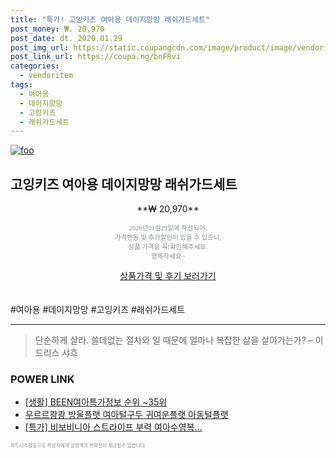 ```yaml
--- 
title: "특가! 고잉키즈 여아용 데이지망망 래쉬가드세트" 
post_money: ₩. 20,970 
post_date: dt. 2020.01.29 
post_img_url: https://static.coupangcdn.com/image/product/image/vendoritem/2018/06/11/3693895628/be2a982d-d0e0-4ba7-b636-ee43554ae493.jpg 
post_link_url: https://coupa.ng/bnFRvi 
categories: 
  - vendoritem 
tags: 
  - 여아용 
  - 데이지망망 
  - 고잉키즈 
  - 래쉬가드세트 
--- 
```

[![foo](https://static.coupangcdn.com/image/product/image/vendoritem/2018/06/11/3693895628/be2a982d-d0e0-4ba7-b636-ee43554ae493.jpg)](https://coupa.ng/bnFRvi) 

## 고잉키즈 여아용 데이지망망 래쉬가드세트 
<p style="text-align: center;">**₩ 20,970**</p> 
<p style="text-align: center;"><span style="color: #898c8f; font-family: Georgia,Times,serif; font-size: 0.75em;">2020년01월29일에 작성되어, <br>가격변동 및 추가할인이 있을 수 있으니,<br> 상품 가격을 꼭!확인해주세요.<br>행복하세요~</span> 
</p>	 
<div markdown="0" style="text-align: center;"><a href="https://coupa.ng/bnFRvi" class="btn btn--success">상품가격 및 후기 보러가기</a></div> 
<br><br> 
  #여아용 #데이지망망 #고잉키즈 #래쉬가드세트 
<hr> 

> 단순하게 살라. 쓸데없는 절차와 일 때문에 얼마나 복잡한 삶을 살아가는가? – 이드리스 샤흐 


### POWER LINK

* <a href="https://blog.naver.com/fasyy4321/221771336012" target="_blank"> [생활] BEEN여아특가정보 순위 ~35위</a>
* <a href="https://blog.naver.com/sakai111/221779587425" target="_blank">우르르쾅쾅 방울플랫 여아털구두 귀여운플랫 아동털플랫</a>
* <a href="https://blog.naver.com/an0733/221789232927" target="_blank">[특가] 비보비니아 스트라이프 부력 여아수영복...</a>

<span style="color: #898c8f; font-family: Georgia,Times,serif; font-size: 0.55em;">파트너스활동으로 작성자에게 일정액의 커미션이 제공될수 있습니다.</span> 
